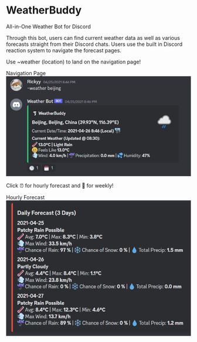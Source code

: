 # WeatherBuddy
All-in-One Weather Bot for Discord

Through this bot, users can find current weather data as well as various forecasts straight from their Discord chats. Users use the built in Discord reaction system to navigate the forecast pages. 

Use ~weather (location) to land on the navigation page!

Navigation Page
![alt-text](Interface1.png)

Click ⏰ for hourly forecast and 📆 for weekly!

Hourly Forecast
![alt-text](Interface2.png)
